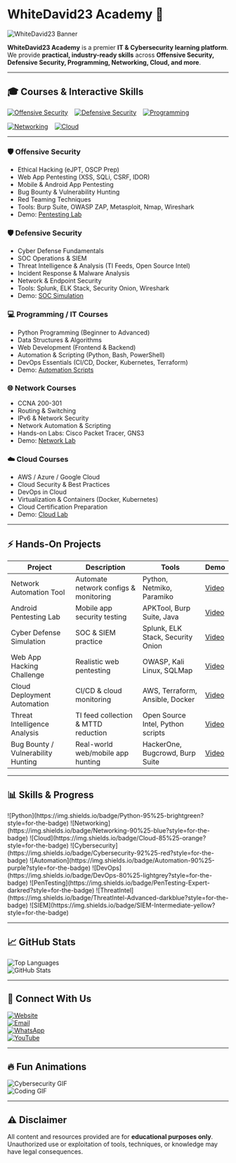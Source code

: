 # WhiteDavid23 Academy 🚀

![WhiteDavid23 Banner](https://via.placeholder.com/1200x300?text=WhiteDavid23+Academy+Banner)

**WhiteDavid23 Academy** is a premier **IT & Cybersecurity learning platform**. We provide **practical, industry-ready skills** across **Offensive Security, Defensive Security, Programming, Networking, Cloud, and more**.

---

## 🎓 Courses & Interactive Skills

<div style="display:flex;flex-wrap:wrap;gap:15px;">
<a href="#offensive-security"><img src="https://img.shields.io/badge/Offensive%20Security-Hacking-red?style=for-the-badge" alt="Offensive Security" /></a>
<a href="#defensive-security"><img src="https://img.shields.io/badge/Defensive%20Security-SOC-blue?style=for-the-badge" alt="Defensive Security" /></a>
<a href="#programming--it-courses"><img src="https://img.shields.io/badge/Programming-Development-brightgreen?style=for-the-badge" alt="Programming" /></a>
<a href="#network-courses"><img src="https://img.shields.io/badge/Networking-CCNA-blueviolet?style=for-the-badge" alt="Networking" /></a>
<a href="#cloud-courses"><img src="https://img.shields.io/badge/Cloud-AWS%20Azure%20GCP-orange?style=for-the-badge" alt="Cloud" /></a>
</div>

---

### 🛡️ Offensive Security
- Ethical Hacking (eJPT, OSCP Prep)  
- Web App Pentesting (XSS, SQLi, CSRF, IDOR)  
- Mobile & Android App Pentesting  
- Bug Bounty & Vulnerability Hunting  
- Red Teaming Techniques  
- Tools: Burp Suite, OWASP ZAP, Metasploit, Nmap, Wireshark  
- Demo: [Pentesting Lab](https://www.youtube.com/@WhiteDavid23)

### 🛡️ Defensive Security
- Cyber Defense Fundamentals  
- SOC Operations & SIEM  
- Threat Intelligence & Analysis (TI Feeds, Open Source Intel)  
- Incident Response & Malware Analysis  
- Network & Endpoint Security  
- Tools: Splunk, ELK Stack, Security Onion, Wireshark  
- Demo: [SOC Simulation](https://www.youtube.com/@WhiteDavid23)

### 💻 Programming / IT Courses
- Python Programming (Beginner to Advanced)  
- Data Structures & Algorithms  
- Web Development (Frontend & Backend)  
- Automation & Scripting (Python, Bash, PowerShell)  
- DevOps Essentials (CI/CD, Docker, Kubernetes, Terraform)  
- Demo: [Automation Scripts](https://www.youtube.com/@WhiteDavid23)

### 🌐 Network Courses
- CCNA 200-301  
- Routing & Switching  
- IPv6 & Network Security  
- Network Automation & Scripting  
- Hands-on Labs: Cisco Packet Tracer, GNS3  
- Demo: [Network Lab](https://www.youtube.com/@WhiteDavid23)

### ☁️ Cloud Courses
- AWS / Azure / Google Cloud  
- Cloud Security & Best Practices  
- DevOps in Cloud  
- Virtualization & Containers (Docker, Kubernetes)  
- Cloud Certification Preparation  
- Demo: [Cloud Lab](https://www.youtube.com/@WhiteDavid23)

---

## ⚡ Hands-On Projects
| Project | Description | Tools | Demo |
|---------|-------------|-------|------|
| Network Automation Tool | Automate network configs & monitoring | Python, Netmiko, Paramiko | [Video](https://www.youtube.com/@WhiteDavid23) |
| Android Pentesting Lab | Mobile app security testing | APKTool, Burp Suite, Java | [Video](https://www.youtube.com/@WhiteDavid23) |
| Cyber Defense Simulation | SOC & SIEM practice | Splunk, ELK Stack, Security Onion | [Video](https://www.youtube.com/@WhiteDavid23) |
| Web App Hacking Challenge | Realistic web pentesting | OWASP, Kali Linux, SQLMap | [Video](https://www.youtube.com/@WhiteDavid23) |
| Cloud Deployment Automation | CI/CD & cloud monitoring | AWS, Terraform, Ansible, Docker | [Video](https://www.youtube.com/@WhiteDavid23) |
| Threat Intelligence Analysis | TI feed collection & MTTD reduction | Open Source Intel, Python scripts | [Video](https://www.youtube.com/@WhiteDavid23) |
| Bug Bounty / Vulnerability Hunting | Real-world web/mobile app hunting | HackerOne, Bugcrowd, Burp Suite | [Video](https://www.youtube.com/@WhiteDavid23) |

---

## 📊 Skills & Progress
<div>
![Python](https://img.shields.io/badge/Python-95%25-brightgreen?style=for-the-badge)
![Networking](https://img.shields.io/badge/Networking-90%25-blue?style=for-the-badge)
![Cloud](https://img.shields.io/badge/Cloud-85%25-orange?style=for-the-badge)
![Cybersecurity](https://img.shields.io/badge/Cybersecurity-92%25-red?style=for-the-badge)
![Automation](https://img.shields.io/badge/Automation-90%25-purple?style=for-the-badge)
![DevOps](https://img.shields.io/badge/DevOps-80%25-lightgrey?style=for-the-badge)
![PenTesting](https://img.shields.io/badge/PenTesting-Expert-darkred?style=for-the-badge)
![ThreatIntel](https://img.shields.io/badge/ThreatIntel-Advanced-darkblue?style=for-the-badge)
![SIEM](https://img.shields.io/badge/SIEM-Intermediate-yellow?style=for-the-badge)
</div>

---

## 📈 GitHub Stats
![Top Languages](https://github-readme-stats.vercel.app/api/top-langs/?username=YOUR_GITHUB_USERNAME&layout=compact&theme=radical)  
![GitHub Stats](https://github-readme-stats.vercel.app/api?username=YOUR_GITHUB_USERNAME&show_icons=true&theme=radical)

---

## 🔗 Connect With Us
[![Website](https://img.shields.io/badge/Website-Visit-blue)](https://www.whitedavid23.org)  
[![Email](https://img.shields.io/badge/Email-Contact-green)](mailto:whitedavid2377@gmail.com)  
[![WhatsApp](https://img.shields.io/badge/WhatsApp-Chat-success)](https://wa.me/+918757219471)   
[![YouTube](https://img.shields.io/badge/YouTube-Learn-red)](https://www.youtube.com/@WhiteDavid23)

---

## 🔥 Fun Animations
![Cybersecurity GIF](https://media.giphy.com/media/3oKIPwoeGErMmaI43C/giphy.gif)  
![Coding GIF](https://media.giphy.com/media/l0MYt5jPR6QX5pnqM/giphy.gif)  

---

## ⚠️ Disclaimer
All content and resources provided are for **educational purposes only**. Unauthorized use or exploitation of tools, techniques, or knowledge may have legal consequences.
